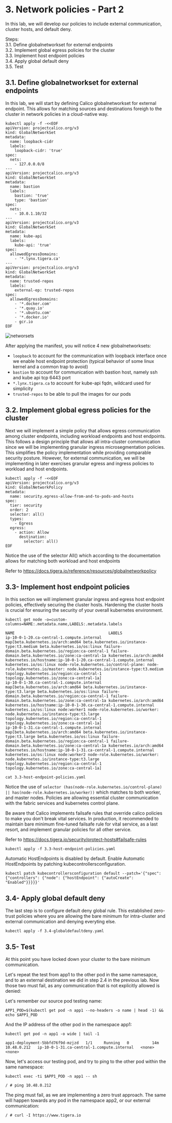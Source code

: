 # 3. Network policies - Part 2

In this lab, we will develop our policies to include external communication, cluster hosts, and default deny.

Steps: \
3.1. Define globalnetworkset for external endpoints \
3.2. Implement global egress policies for the cluster \
3.3. Implement host endpoint policies \
3.4. Apply global default deny \
3.5. Test

## 3.1. Define globalnetworkset for external endpoints

In this lab, we will start by defining Calico globalnetworkset for external endpoint. This allows for matching sources and destinations foreigh to the cluster in network policies in a cloud-native way. 

```
kubectl apply -f -<<EOF
apiVersion: projectcalico.org/v3
kind: GlobalNetworkSet
metadata:
  name: loopback-cidr
  labels:
    loopback-cidr: 'true'
spec:
  nets:
    - 127.0.0.0/8
---
apiVersion: projectcalico.org/v3
kind: GlobalNetworkSet
metadata:
  name: bastion
  labels:
    bastion: 'true'
    type: 'bastion'
spec:
  nets:
    - 10.0.1.10/32
---
apiVersion: projectcalico.org/v3
kind: GlobalNetworkSet
metadata:
  name: kube-api
  labels:
    kube-api: 'true'
spec:
  allowedEgressDomains:
    - '*.lynx.tigera.ca'
---
apiVersion: projectcalico.org/v3
kind: GlobalNetworkSet
metadata:
  name: trusted-repos
  labels:
    external-ep: trusted-repos
spec:
  allowedEgressDomains:
    - '*.docker.com'
    - '*.quay.io'
    - '*.ubuntu.com'
    - '*.docker.io'
    - gcr.io
EOF
```

![networsets](img/3-networksets.png)

After applying the manifest, you will notice 4 new globalnetworksets:
- `loopback` to account for the communication with loopback interface once we enable host endpoint protection (typical behavior of some linux kernel and a common trap to avoid)
- `bastion` to account for communication with bastion host, namely ssh and kube api tcp 6443 port
- `*.lynx.tigera.ca` to account for kube-api fqdn, wildcard used for simplicity
- `trusted-repos` to be able to pull the images for our pods

## 3.2. Implement global egress policies for the cluster

Next we will implement a simple policy that allows egress communication among cluster endpoints, including workload endpoints and host endpoints. This follows a design principle that allows all intra-cluster communication since we will be implementing granular ingress microsegmentation policies. This simplifies the policy implementation while providing comparable security posture. However, for external communication, we will be implementing in later exercises granular egress and ingress policies to workload and host endpoints. 

```
kubectl apply -f -<<EOF
apiVersion: projectcalico.org/v3
kind: GlobalNetworkPolicy
metadata:
  name: security.egress-allow-from-and-to-pods-and-hosts
spec:
  tier: security
  order: 2
  selector: all()
  types:
    - Egress
  egress:
    - action: Allow
      destination:
        selector: all()
EOF
```

Notice the use of the selector All() which according to the documentation allows for matching both workload and host endpoints

Refer to https://docs.tigera.io/reference/resources/globalnetworkpolicy


## 3.3- Implement host endpoint policies

In this section we will implement granular ingress and egress host endpoint policies, effectively securing the cluster hosts. Hardening the cluster hosts is crucial for ensuring the security of your overall kubernetes environment.

```
kubectl get node -o=custom-columns=NAME:.metadata.name,LABELS:.metadata.labels
```
```
NAME                                         LABELS
ip-10-0-1-20.ca-central-1.compute.internal   map[beta.kubernetes.io/arch:amd64 beta.kubernetes.io/instance-type:t3.medium beta.kubernetes.io/os:linux failure-domain.beta.kubernetes.io/region:ca-central-1 failure-domain.beta.kubernetes.io/zone:ca-central-1a kubernetes.io/arch:amd64 kubernetes.io/hostname:ip-10-0-1-20.ca-central-1.compute.internal kubernetes.io/os:linux node-role.kubernetes.io/control-plane: node-role.kubernetes.io/master: node.kubernetes.io/instance-type:t3.medium topology.kubernetes.io/region:ca-central-1 topology.kubernetes.io/zone:ca-central-1a]
ip-10-0-1-30.ca-central-1.compute.internal   map[beta.kubernetes.io/arch:amd64 beta.kubernetes.io/instance-type:t3.large beta.kubernetes.io/os:linux failure-domain.beta.kubernetes.io/region:ca-central-1 failure-domain.beta.kubernetes.io/zone:ca-central-1a kubernetes.io/arch:amd64 kubernetes.io/hostname:ip-10-0-1-30.ca-central-1.compute.internal kubernetes.io/os:linux node:worker1 node-role.kubernetes.io/worker: node.kubernetes.io/instance-type:t3.large topology.kubernetes.io/region:ca-central-1 topology.kubernetes.io/zone:ca-central-1a]
ip-10-0-1-31.ca-central-1.compute.internal   map[beta.kubernetes.io/arch:amd64 beta.kubernetes.io/instance-type:t3.large beta.kubernetes.io/os:linux failure-domain.beta.kubernetes.io/region:ca-central-1 failure-domain.beta.kubernetes.io/zone:ca-central-1a kubernetes.io/arch:amd64 kubernetes.io/hostname:ip-10-0-1-31.ca-central-1.compute.internal kubernetes.io/os:linux node:worker2 node-role.kubernetes.io/worker: node.kubernetes.io/instance-type:t3.large topology.kubernetes.io/region:ca-central-1 topology.kubernetes.io/zone:ca-central-1a]
```

```
cat 3.3-host-endpoint-policies.yaml
```

Notice the use of `selector (has(node-role.kubernetes.io/control-plane) || has(node-role.kubernetes.io/worker))` which matches to both worker, and master nodes. Policies are allowing essential cluster communication with the fabric services and kubernetes control plane.

Be aware that Calico implements failsafe rules that override calico policies to make you don't break vital services. In production, it recommended to maintain bare minimum fine-tuned failsafe rule for vital service, as a last resort, and implement granular policies for all other service.

Refer to https://docs.tigera.io/security/protect-hosts#failsafe-rules

```
kubectl apply -f 3.3-host-endpoint-policies.yaml
```

Automatic HostEndpoints is disabled by default. Enable Automatic HostEndpoints by patching kubecontrollersconfiguration. 

```
kubectl patch kubecontrollersconfiguration default --patch='{"spec": {"controllers": {"node": {"hostEndpoint": {"autoCreate": "Enabled"}}}}}'
```

## 3.4- Apply global default deny

The last step is to configure default deny global rule. This established zero-trust policies where you are allowing the bare minimum for intra-cluster and external communication and denying everyting else.

```
kubectl apply -f 3.4-globaldefaultdeny.yaml
```

## 3.5- Test

At this point you have locked down your cluster to the bare minimum communication. 

Let's repeat the test from app1 to the other pod in the same namesapce, and to an external destination we did in step 2.4 in the previous lab. Now those two must fail, as any communication that is not explicitly allowed is denied:

Let's remember our source pod testing name:

```
APP1_POD=$(kubectl get pod -n app1 --no-headers -o name | head -1) && echo $APP1_POD
```

And the IP address of the other pod in the namespace app1:

```
kubectl get pod -n app1 -o wide | tail -1
```
```
app1-deployment-5bbfd76f9d-mzjzd   1/1     Running   0          14m   10.48.0.212   ip-10-0-1-31.ca-central-1.compute.internal   <none>           <none>
```

Now, let's access our testing pod, and try to ping to the other pod within the same namespace:

```
kubectl exec -ti $APP1_POD -n app1 -- sh
```
```
/ # ping 10.48.0.212
```

The ping must fail, as we are implementing a zero trust approach. The same will happen towards any pod in the namespace app2, or our external communication:

```
/ # curl -I https://www.tigera.io
```
